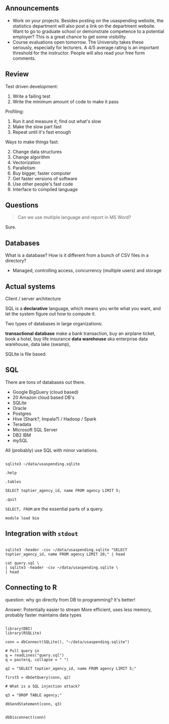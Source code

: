 ## Announcements

- Work on your projects.
    Besides posting on the usaspending website, the statistics department will also post a link on the department website.
    Want to go to graduate school or demonstrate competence to a potential employer?
    This is a great chance to get some visibility.
- Course evaluations open tomorrow.
    The University takes these seriously, especially for lecturers.
    A 4/5 average rating is an important threshold for the instructor.
    People will also read your free form comments.


## Review

Test driven development:

1. Write a failing test
2. Write the minimum amount of code to make it pass

Profiling:

1. Run it and measure it, find out what's slow
2. Make the slow part fast
3. Repeat until it's fast enough

Ways to make things fast:

2. Change data structures
2. Change algorithm
3. Vectorization
1. Parallelism 
4. Buy bigger, faster computer
4. Get faster versions of software
5. Use other people's fast code
6. Interface to compiled language


## Questions

> Can we use multiple language and report in MS Word?

Sure.


## Databases

What is a database? How is it different from a bunch of CSV files in a directory?

- Managed, controlling access, concurrency (multiple users) and storage


## Actual systems

Client / server architecture

SQL is a __declarative__ language, which means you write what you want, and let the system figure out how to compute it.

Two types of databases in large organizations:

__transactional database__  make a bank transaction, buy an airplane ticket, book a hotel, buy life insurance
__data warehouse__ aka enterprise data warehouse, data lake (swamp), 

SQLite is file based.


## SQL

There are tons of databases out there.
- Google BigQuery (cloud based)
- 20 Amazon cloud based DB's
- SQLite
- Oracle
- Postgres
- Hive (Shark?, Impala?) / Hadoop / Spark
- Teradata
- Microsoft SQL Server
- DB2 IBM
- mySQL

All (probably) use SQL with minor variations.

```{bash}

sqlite3 ~/data/usaspending.sqlite

.help

.tables

SELECT toptier_agency_id, name FROM agency LIMIT 5;

.quit

```

`SELECT, FROM` are the essential parts of a query.

`module load bio`


## Integration with `stdout`

```{bash}

sqlite3 -header -csv ~/data/usaspending.sqlite "SELECT toptier_agency_id, name FROM agency LIMIT 20;" | head

cat query.sql \
| sqlite3 -header -csv ~/data/usaspending.sqlite \
| head

```


## Connecting to R

question: why go directly from DB to programming?
It's better!

Answer: Potentially easier to stream
More efficient, uses less memory, probably faster
maintains data types



```{r}

library(DBI)
library(RSQLite)

conn = dbConnect(SQLite(), "~/data/usaspending.sqlite")

# Pull query in
q = readLines("query.sql")
q = paste(q, collapse = " ")

q2 = "SELECT toptier_agency_id, name FROM agency LIMIT 5;"

first5 = dbGetQuery(conn, q2)

# What is a SQL injection attack?

q3 = "DROP TABLE agency;"

dbSendStatement(conn, q3)


dbDisconnect(conn)

```

